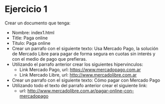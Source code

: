 # Ejercicio 1

Crear un documento que tenga:
* Nombre: index1.html
* Title:
Paga online
* Título:
Paga online
* Crear un parrafo con el siguiente texto:
Usa Mercado Pago, la solución de Mercado Libre para pagar de forma segura en cuotas sin interés y con el medio de pago que prefieras.
* Utilizando el parrafo anterior crear los siguientes hipervinculos:
  * Link Mercado Pago, url: https://www.mercadopago.com.ar
  * Link Mercado Libre, url: http://www.mercadolibre.com.ar
* Crear un parrafo con el siguiente texto:
Cómo pagar con Mercado Pago
* Utilizando todo el texto del parrafo anterior crear el siguiente link:
  * url: http://www.mercadolibre.com.ar/pagar-online-con-mercadopago
